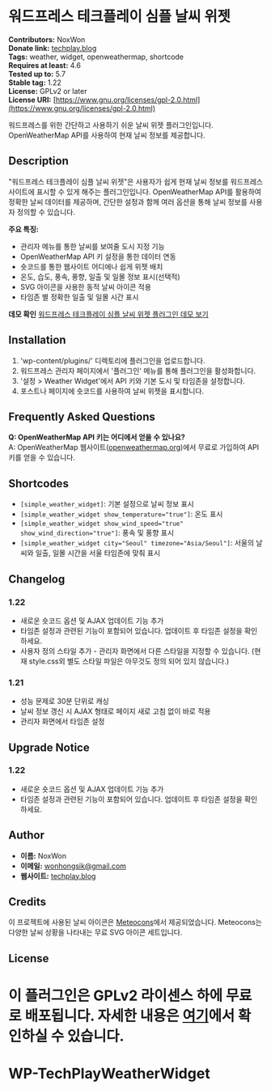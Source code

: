 # 워드프레스 테크플레이 심플 날씨 위젯

**Contributors:** NoxWon  
**Donate link:** [techplay.blog](https://techplay.blog)  
**Tags:** weather, widget, openweathermap, shortcode  
**Requires at least:** 4.6  
**Tested up to:** 5.7  
**Stable tag:** 1.22  
**License:** GPLv2 or later  
**License URI:** [https://www.gnu.org/licenses/gpl-2.0.html](https://www.gnu.org/licenses/gpl-2.0.html)

워드프레스를 위한 간단하고 사용하기 쉬운 날씨 위젯 플러그인입니다. OpenWeatherMap API를 사용하여 현재 날씨 정보를 제공합니다.

## Description

"워드프레스 테크플레이 심플 날씨 위젯"은 사용자가 쉽게 현재 날씨 정보를 워드프레스 사이트에 표시할 수 있게 해주는 플러그인입니다. OpenWeatherMap API를 활용하여 정확한 날씨 데이터를 제공하며, 간단한 설정과 함께 여러 옵션을 통해 날씨 정보를 사용자 정의할 수 있습니다.

**주요 특징:**
- 관리자 메뉴를 통한 날씨를 보여줄 도시 지정 기능
- OpenWeatherMap API 키 설정을 통한 데이터 연동
- 숏코드를 통한 웹사이트 어디에나 쉽게 위젯 배치
- 온도, 습도, 풍속, 풍향, 일출 및 일몰 정보 표시(선택적)
- SVG 아이콘을 사용한 동적 날씨 아이콘 적용
- 타임존 별 정확한 일출 및 일몰 시간 표시

**데모 확인**
[워드프레스 테크플레이 심플 날씨 위젯 플러그인 데모 보기](https://techplay.blog/%ec%9b%8c%eb%93%9c%ed%94%84%eb%a0%88%ec%8a%a4-%ed%85%8c%ed%81%ac%ed%94%8c%eb%a0%88%ec%9d%b4-%ec%8b%ac%ed%94%8c-%eb%82%a0%ec%94%a8-%ec%9c%84%ec%a0%af/)

## Installation

1. 'wp-content/plugins/' 디렉토리에 플러그인을 업로드합니다.
2. 워드프레스 관리자 페이지에서 '플러그인' 메뉴를 통해 플러그인을 활성화합니다.
3. '설정 > Weather Widget'에서 API 키와 기본 도시 및 타임존을 설정합니다.
4. 포스트나 페이지에 숏코드를 사용하여 날씨 위젯을 표시합니다.

## Frequently Asked Questions

**Q: OpenWeatherMap API 키는 어디에서 얻을 수 있나요?**  
A: OpenWeatherMap 웹사이트([openweathermap.org](https://openweathermap.org))에서 무료로 가입하여 API 키를 얻을 수 있습니다.

## Shortcodes

- `[simple_weather_widget]`: 기본 설정으로 날씨 정보 표시
- `[simple_weather_widget show_temperature="true"]`: 온도 표시
- `[simple_weather_widget show_wind_speed="true" show_wind_direction="true"]`: 풍속 및 풍향 표시
- `[simple_weather_widget city="Seoul" timezone="Asia/Seoul"]`: 서울의 날씨와 일출, 일몰 시간을 서울 타임존에 맞춰 표시

## Changelog

### 1.22
- 새로운 숏코드 옵션 및 AJAX 업데이트 기능 추가
- 타임존 설정과 관련된 기능이 포함되어 있습니다. 업데이트 후 타임존 설정을 확인하세요.
- 사용자 정의 스타일 추가 - 관리자 화면에서 다른 스타일을 지정할 수 있습니다. 
(현재 style.css외 별도 스타일 파일은 아무것도 정의 되어 있지 않습니다.)

### 1.21
- 성능 문제로 30분 단위로 캐싱 
- 날씨 정보 갱신 시 AJAX 형태로 페이지 새로 고침 없이 바로 적용 
- 관리자 화면에서 타임존 설정 


## Upgrade Notice

### 1.22
- 새로운 숏코드 옵션 및 AJAX 업데이트 기능 추가
- 타임존 설정과 관련된 기능이 포함되어 있습니다. 업데이트 후 타임존 설정을 확인하세요.

## Author

- **이름:** NoxWon
- **이메일:** [wonhongsik@gmail.com](mailto:wonhongsik@gmail.com)
- **웹사이트:** [techplay.blog](https://techplay.blog)

## Credits

이 프로젝트에 사용된 날씨 아이콘은 [Meteocons](https://bas.dev/work/meteocons)에서 제공되었습니다. Meteocons는 다양한 날씨 상황을 나타내는 무료 SVG 아이콘 세트입니다.

## License

이 플러그인은 GPLv2 라이센스 하에 무료로 배포됩니다. 자세한 내용은 [여기](https://www.gnu.org/licenses/gpl-2.0.html)에서 확인하실 수 있습니다.
=======
# WP-TechPlayWeatherWidget
